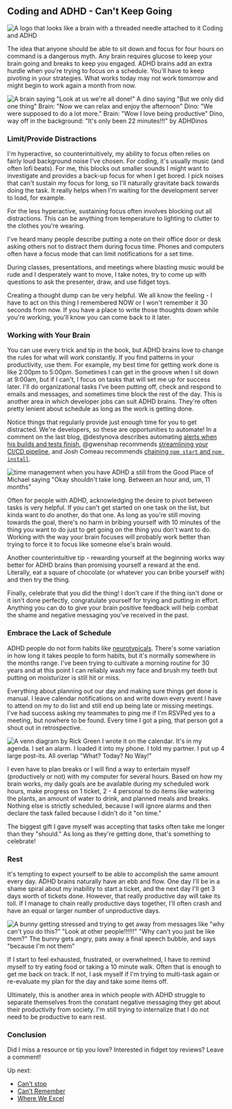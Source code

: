 ## Coding and ADHD - Can't Keep Going

![A logo that looks like a brain with a threaded needle attached to it Coding and ADHD](https://images.abbeyperini.com/ADHD-series/coding&adhd.png)

The idea that anyone should be able to sit down and focus for four hours on command is a dangerous myth. Any brain requires glucose to keep your brain going and breaks to keep you engaged. ADHD brains add an extra hurdle when you're trying to focus on a schedule. You'll have to keep pivoting in your strategies. What works today may not work tomorrow and might begin to work again a month from now.

![A brain saying "Look at us we're all done!" A dino saying "But we only did one thing" Brain: "Now we can relax and enjoy the afternoon" Dino: "We were supposed to do a lot more." Brain: "Wow I love being productive" Dino, way off in the background: "It's only been 22 minutes!!!" by ADHDinos](https://images.abbeyperini.com/ADHD-series/dino.jpeg)

### Limit/Provide Distractions

I'm hyperactive, so counterintuitively, my ability to focus often relies on fairly loud background noise I've chosen. For coding, it's usually music (and often lofi beats). For me, this blocks out smaller sounds I might want to investigate and provides a back-up focus for when I get bored. I pick noises that can't sustain my focus for long, so I'll naturally gravitate back towards doing the task. It really helps when I'm waiting for the development server to load, for example.

For the less hyperactive, sustaining focus often involves blocking out all distractions. This can be anything from temperature to lighting to clutter to the clothes you're wearing.

I've heard many people describe putting a note on their office door or desk asking others not to distract them during focus time. Phones and computers often have a focus mode that can limit notifications for a set time.

During classes, presentations, and meetings where blasting music would be rude and I desperately want to move, I take notes, try to come up with questions to ask the presenter, draw, and use fidget toys.

Creating a thought dump can be very helpful. We all know the feeling - I have to act on this thing I remembered NOW or I won't remember it 30 seconds from now. If you have a place to write those thoughts down while you're working, you'll know you can come back to it later.

### Working with Your Brain

You can use every trick and tip in the book, but ADHD brains love to change the rules for what will work constantly. If you find patterns in your productivity, use them. For example, my best time for getting work done is like 2:00pm to 5:00pm. Sometimes I can get in the groove when I sit down at 9:00am, but if I can't, I focus on tasks that will set me up for success later. I'll do organizational tasks I've been putting off, check and respond to emails and messages, and sometimes time block the rest of the day. This is another area in which developer jobs can suit ADHD brains. They're often pretty lenient about schedule as long as the work is getting done.

Notice things that regularly provide just enough time for you to get distracted. We're developers, so these are opportunities to automate! In a comment on the last blog, @destynova describes automating [alerts when his builds and tests finish](https://dev.to/destynova/comment/1p49d), @gwenshap recommends [streamlining your CI/CD pipeline](https://dev.to/gwenshap/comment/1p3dl), and Josh Comeau recommends [chaining `npm start` and `npm install`](https://www.joshwcomeau.com/javascript/terminal-for-js-devs/#chaining-commands).

![time management when you have ADHD a still from the Good Place of Michael saying "Okay shouldn't take long. Between an hour and, um, 11 months"](https://images.abbeyperini.com/ADHD-series/time.jpeg)

Often for people with ADHD, acknowledging the desire to pivot between tasks is very helpful. If you can't get started on one task on the list, but kinda want to do another, do that one. As long as you're still moving towards the goal, there's no harm in bribing yourself with 10 minutes of the thing you want to do just to get going on the thing you don't want to do. Working with the way your brain focuses will probably work better than trying to force it to focus like someone else's brain would.

Another counterintuitive tip - rewarding yourself at the beginning works way better for ADHD brains than promising yourself a reward at the end. Literally, eat a square of chocolate (or whatever you can bribe yourself with) and then try the thing.

Finally, celebrate that you did the thing! I don't care if the thing isn't done or it isn't done perfectly, congratulate yourself for trying and putting in effort. Anything you can do to give your brain positive feedback will help combat the shame and negative messaging you've received in the past.

### Embrace the Lack of Schedule

ADHD people do not form habits like [neurotypicals](https://www.verywellhealth.com/what-does-it-mean-to-be-neurotypical-260047). There's some variation in how long it takes people to form habits, but it's normally somewhere in the months range. I've been trying to cultivate a morning routine for 30 years and at this point I can reliably wash my face and brush my teeth but putting on moisturizer is still hit or miss.

Everything about planning out our day and making sure things get done is manual. I leave calendar notifications on and write down every event I have to attend on my to do list and still end up being late or missing meetings. I've had success asking my teammates to ping me if I'm RSVPed yes to a meeting, but nowhere to be found. Every time I got a ping, that person got a shout out in retrospective.

![A venn diagram by Rick Green I wrote it on the calendar. It's in my agenda. I set an alarm. I loaded it into my phone. I told my partner. I put up 4 large post-its. All overlap "What? Today? No Way!"](https://images.abbeyperini.com/ADHD-series/Venn.jpeg)

I even have to plan breaks or I will find a way to entertain myself (productively or not) with my computer for several hours. Based on how my brain works, my daily goals are be available during my scheduled work hours, make progress on 1 ticket, 2 - 4 personal to do items like watering the plants, an amount of water to drink, and planned meals and breaks. Nothing else is strictly scheduled, because I will ignore alarms and then declare the task failed because I didn't do it "on time."

The biggest gift I gave myself was accepting that tasks often take me longer than they "should." As long as they're getting done, that's something to celebrate!

### Rest

It's tempting to expect yourself to be able to accomplish the same amount every day. ADHD brains naturally have an ebb and flow. One day I'll be in a shame spiral about my inability to start a ticket, and the next day I'll get 3 days worth of tickets done. However, that really productive day will take its toll. If I manage to chain really productive days together, I'll often crash and have an equal or larger number of unproductive days.

![A bunny getting stressed and trying to get away from messages like "why can't you do this?" "Look at other people!!!!!!" "Why can't you just be like them?" The bunny gets angry, pats away a final speech bubble, and says "because I'm not them"](https://images.abbeyperini.com/ADHD-series/bunny.jpeg)

If I start to feel exhausted, frustrated, or overwhelmed, I have to remind myself to try eating food or taking a 10 minute walk. Often that is enough to get me back on track. If not, I ask myself if I'm trying to multi-task again or re-evaluate my plan for the day and take some items off.

Ultimately, this is another area in which people with ADHD struggle to separate themselves from the constant negative messaging they get about their productivity from society. I'm still trying to internalize that I do not need to be productive to earn rest.

### Conclusion

Did I miss a resource or tip you love? Interested in fidget toy reviews? Leave a comment!

Up next:

- [Can't stop](/blog.html?blog=ADHD-4)
- [Can't Remember](/blog.html?blog=ADHD-5)
- [Where We Excel](/blog.html?blog=ADHD-6)
